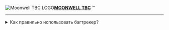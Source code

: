   <picture><source media="(prefers-color-scheme: dark)" srcset="https://moonwell.su/template/favicons/favicon-sm.png"><source media="(prefers-color-scheme: light)" srcset="https://moonwell.su/template/favicons/favicon-sm.png"><img alt="Moonwell TBC LOGO" src="https://moonwell.su/template/favicons/favicon-sm.png"></picture>[**MOONWELL TBC**](https://moonwell.su/) :tm: 

---
<details>
<summary> Как правильно использовать багтрекер?</summary>
  
:heavy_check_mark: Прежде чем писать о баге, пожалуйста, убедитесь, что о нем еще никто не сообщал.
  
:heavy_check_mark: Воспользуйтесь поисковой системой, чтобы узнать, имеется ли информация о баге. Если да, ожидайте исправления.
  
:heavy_check_mark: Убедитесь, что вы сообщаете действительно о баге. Используйте ссылки https://wowpedia.fandom.com и https://www.wowhead.com/
  
:heavy_check_mark: Записывайте видео или сделайте скриншот в игре, чтобы наглядно продемонстрировать баг и понять что работает некорректно.

:bangbang: Оформляйте свои багрепорты в соответствии с примером: :bangbang:


| Версия работоспособности | 2.1 и выше |
|-----:|-----------|
|     **Описание багрепорта**| Curse of tongues не правильное время наложения на игроков.|
|     **Как воспроизвести баг?**| Необходимо использовать https://db.moonwell.su/?spell=11719 на другого игрока.   |
|     **Как должно работать?**| Заклинание должно накладываться на 12 секунд, а не на 10 секунд. https://wowpedia.fandom.com/wiki/Curse_of_Tongues?so=search. Patch 2.1.0 (2007-05-22): Now has a 12 second duration when used on PvP targets.      |
|     **Дополнительная информация: скриншоты, видео.**| Добавьте скриншот и/или видео в случае необходимости.     |
  </details>
  

